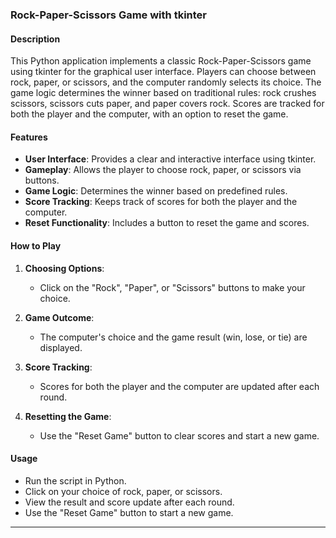 ### Rock-Paper-Scissors Game with tkinter

#### Description
This Python application implements a classic Rock-Paper-Scissors game using tkinter for the graphical user interface. Players can choose between rock, paper, or scissors, and the computer randomly selects its choice. The game logic determines the winner based on traditional rules: rock crushes scissors, scissors cuts paper, and paper covers rock. Scores are tracked for both the player and the computer, with an option to reset the game.

#### Features
- **User Interface**: Provides a clear and interactive interface using tkinter.
- **Gameplay**: Allows the player to choose rock, paper, or scissors via buttons.
- **Game Logic**: Determines the winner based on predefined rules.
- **Score Tracking**: Keeps track of scores for both the player and the computer.
- **Reset Functionality**: Includes a button to reset the game and scores.

#### How to Play
1. **Choosing Options**:
   - Click on the "Rock", "Paper", or "Scissors" buttons to make your choice.
   
2. **Game Outcome**:
   - The computer's choice and the game result (win, lose, or tie) are displayed.
   
3. **Score Tracking**:
   - Scores for both the player and the computer are updated after each round.
   
4. **Resetting the Game**:
   - Use the "Reset Game" button to clear scores and start a new game.

#### Usage
- Run the script in Python.
- Click on your choice of rock, paper, or scissors.
- View the result and score update after each round.
- Use the "Reset Game" button to start a new game.

---
